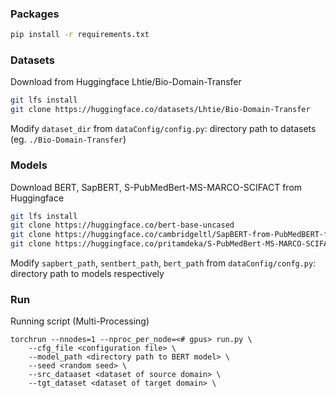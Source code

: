 ### Packages

```bash
pip install -r requirements.txt
```



### Datasets

Download from Huggingface Lhtie/Bio-Domain-Transfer

```bash
git lfs install
git clone https://huggingface.co/datasets/Lhtie/Bio-Domain-Transfer
```

Modify `dataset_dir` from `dataConfig/config.py`: directory  path to datasets (eg. `./Bio-Domain-Transfer`)



### Models

Download BERT, SapBERT, S-PubMedBert-MS-MARCO-SCIFACT from Huggingface

```bash
git lfs install
git clone https://huggingface.co/bert-base-uncased
git clone https://huggingface.co/cambridgeltl/SapBERT-from-PubMedBERT-fulltext
git clone https://huggingface.co/pritamdeka/S-PubMedBert-MS-MARCO-SCIFACT
```

Modify `sapbert_path`, `sentbert_path`, `bert_path` from `dataConfig/confg.py`: directory path to models respectively



### Run

Running script (Multi-Processing)

```
torchrun --nnodes=1 --nproc_per_node=<# gpus> run.py \
	--cfg_file <configuration file> \
	--model_path <directory path to BERT model> \
	--seed <random seed> \
	--src_dataaset <dataset of source domain> \
	--tgt_dataset <dataset of target domain> \
```

